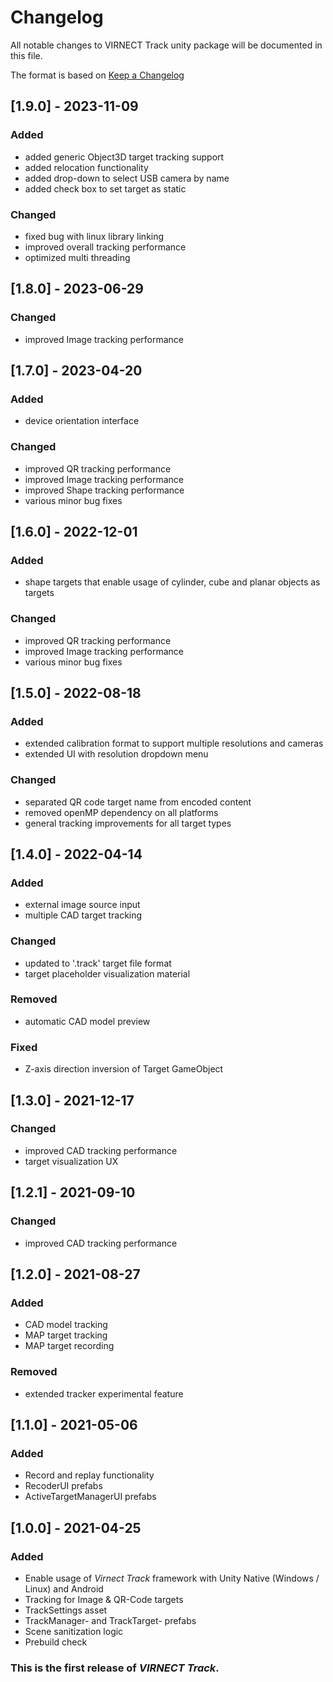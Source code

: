 # Changelog
All notable changes to VIRNECT Track unity package will be documented in this file.

The format is based on [Keep a Changelog](http://keepachangelog.com/en/1.0.0/)

## [1.9.0] - 2023-11-09
### Added
- added generic Object3D target tracking support
- added relocation functionality
- added drop-down to select USB camera by name
- added check box to set target as static

### Changed
- fixed bug with linux library linking
- improved overall tracking performance
- optimized multi threading

## [1.8.0] - 2023-06-29
### Changed
- improved Image tracking performance

## [1.7.0] - 2023-04-20
### Added
- device orientation interface

### Changed
- improved QR tracking performance
- improved Image tracking performance
- improved Shape tracking performance
- various minor bug fixes

## [1.6.0] - 2022-12-01
### Added
- shape targets that enable usage of cylinder, cube and planar objects as targets

### Changed
- improved QR tracking performance
- improved Image tracking performance
- various minor bug fixes

## [1.5.0] - 2022-08-18
### Added
- extended calibration format to support multiple resolutions and cameras
- extended UI with resolution dropdown menu

### Changed
- separated QR code target name from encoded content
- removed openMP dependency on all platforms
- general tracking improvements for all target types

## [1.4.0] - 2022-04-14
### Added 
- external image source input
- multiple CAD target tracking 

### Changed
- updated to '.track' target file format
- target placeholder visualization material

### Removed
- automatic CAD model preview

### Fixed
- Z-axis direction inversion of Target GameObject

## [1.3.0] - 2021-12-17
### Changed 
- improved CAD tracking performance
- target visualization UX

## [1.2.1] - 2021-09-10
### Changed 
- improved CAD tracking performance

## [1.2.0] - 2021-08-27
### Added
- CAD model tracking 
- MAP target tracking
- MAP target recording

### Removed
- extended tracker experimental feature

## [1.1.0] - 2021-05-06
### Added
- Record and replay functionality
- RecoderUI prefabs
- ActiveTargetManagerUI prefabs

## [1.0.0] - 2021-04-25
### Added
- Enable usage of *Virnect Track* framework with Unity Native (Windows / Linux) and Android
- Tracking for Image & QR-Code targets
- TrackSettings asset
- TrackManager- and TrackTarget- prefabs
- Scene sanitization logic
- Prebuild check

### This is the first release of *VIRNECT Track*.